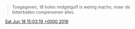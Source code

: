 > Toegegeven, 18 holes midgetgolf is weinig macho, maar de bitterballen compenseren alles\.

<img src="../../media/tweet.ico" width="12" /> [Sat Jun 18 15:03:19 +0000 2016](https://twitter.com/DromerDenker/status/744183719368527872)